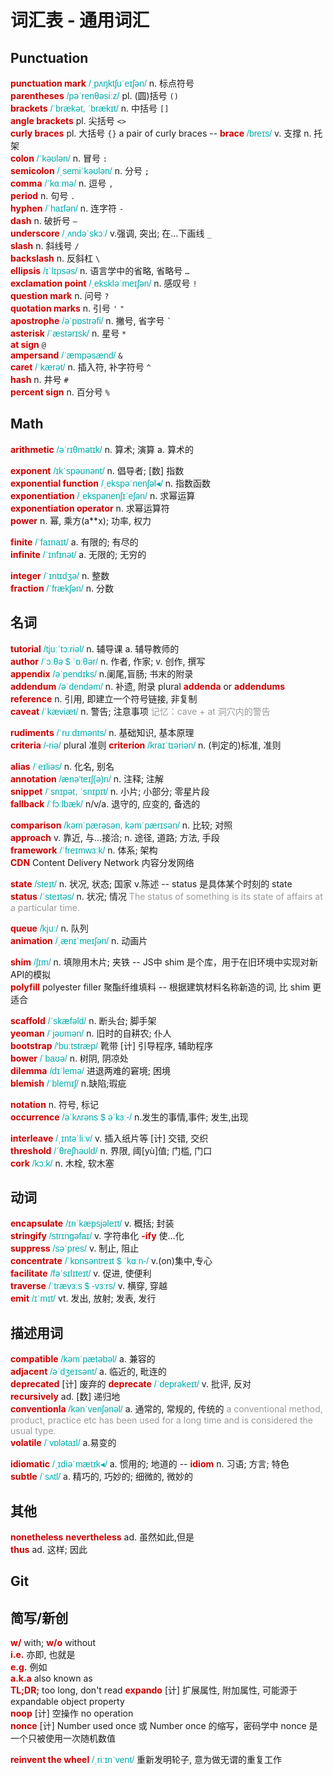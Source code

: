 # 词汇表 - 通用词汇

<style>
  strong { color:#C00; }
  i, em { font-style: normal; font-family:"lucida sans unicode", arial, sans-serif; color: #0aa; }
  span { color: #999; }
</style>


## Punctuation

__punctuation mark__  _/ˌpʌŋktʃuˈeɪʃən/_  n. 标点符号  
__parentheses__  _/pəˈrenθəsiːz/_  pl. (圆)括号 `()`  
__brackets__  _/ˈbrækət, ˈbrækɪt/_  n. 中括号 `[]`  
__angle brackets__  pl. 尖括号 `<>`  
__curly braces__  pl. 大括号 `{}`  a pair of curly braces  -- __brace__ _/breɪs/_ v. 支撑 n. 托架  
__colon__  _/ˈkəʊlən/_  n. 冒号 `:`  
__semicolon__  _/ˌsemiˈkəʊlən/_  n. 分号 `;`  
__comma__  _/ˈkɑːmə/_  n. 逗号 `,`  
__period__  n. 句号 `.`  
__hyphen__  _/ˈhaɪfən/_  n. 连字符 `-`  
__dash__  n. 破折号 `–`  
__underscore__  _/ˌʌndəˈskɔː/_  v.强调, 突出; 在…下画线 `_`  
__slash__  n. 斜线号 `/`  
__backslash__  n. 反斜杠 `\`  
__ellipsis__  _/ɪˈlɪpsəs/_  n. 语言学中的省略, 省略号  `…`  
__exclamation point__  _/ˌekskləˈmeɪʃən/_  n. 感叹号 `!`  
__question mark__  n. 问号 `?`  
__quotation marks__  n. 引号 `'` `"`  
__apostrophe__  _/əˈpɒstrəfi/_  n. 撇号, 省字号 `` ` ``  
__asterisk__  _/ˈæstərɪsk/_  n. 星号 `*`  
__at sign__  `@`  
__ampersand__  _/ˈæmpəsænd/_  `&`  
__caret__  _/ˈkærət/_  n. 插入符, 补字符号 `^`  
__hash__  n. 井号 `#`  
__percent sign__  n. 百分号 `%`  


## Math

__arithmetic__  _/əˈrɪθmətɪk/_  n. 算术; 演算  a. 算术的  

__exponent__  _/ɪkˈspəʊnənt/_  n. 倡导者; [数] 指数  
__exponential function__  _/ˌekspəˈnenʃəl◂/_  n. 指数函数  
__exponentiation__  _/ˌekspənenʃɪˈeʃən/_  n. 求幂运算  
__exponentiation operator__  n. 求幂运算符  
__power__  n. 幂, 乘方(a**x); 功率, 权力  

__finite__  _/ˈfaɪnaɪt/_  a. 有限的; 有尽的  
__infinite__  _/ˈɪnfɪnət/_  a. 无限的; 无穷的  

__integer__  _/ˈɪntɪdʒə/_  n. 整数  
__fraction__  _/ˈfrækʃən/_  n. 分数  


## 名词

__tutorial__  _/tjuːˈtɔːriəl/_  n. 辅导课 a. 辅导教师的  
__author__  _/ˈɔːθə $ ˈɒːθər/_  n. 作者, 作家; v. 创作, 撰写  
__appendix__  _/əˈpendɪks/_  n.阑尾,盲肠; 书末的附录  
__addendum__  _/əˈdendəm/_  n. 补遗, 附录  plural __addenda__ or __addendums__  
__reference__  n. 引用, 即建立一个符号链接, 非复制  
__caveat__  _/ˈkæviæt/_  n. 警告; 注意事项  <span>记忆：cave + at 洞穴内的警告</span>  

__rudiments__  _/ˈruːdɪmənts/_  n. 基础知识, 基本原理  
__criteria__  _/-riə/_ plural 准则  __criterion__  _/kraɪˈtɪəriən/_  n. (判定的)标准, 准则  

__alias__  _/ˈeɪliəs/_  n. 化名, 别名  
__annotation__  _/ænə'teɪʃ(ə)n/_  n. 注释; 注解  
__snippet__  _/ˈsnɪpət, ˈsnɪpɪt/_  n. 小片; 小部分; 零星片段  
__fallback__  _/ˈfɔːlbæk/_  n/v/a. 退守的, 应变的, 备选的  

__comparison__  _/kəmˈpærəsən, kəmˈpærɪsən/_  n. 比较; 对照  
__approach__  v. 靠近, 与...接洽; n. 途径, 道路; 方法, 手段  
__framework__  _/ˈfreɪmwɜːk/_  n. 体系; 架构  
__CDN__   Content Delivery Network 内容分发网络  

__state__  _/steɪt/_  n. 状况, 状态; 国家 v.陈述  -- status 是具体某个时刻的 state  
__status__  _/ˈsteɪtəs/_  n. 状况; 情况  <span>The status of something is its state of affairs at a particular time.</span>  

__queue__  _/kjuː/_  n. 队列  
__animation__  _/ˌænɪˈmeɪʃən/_  n. 动画片  

__shim__  _/ʃɪm/_  n. 填隙用木片; 夹铁  -- JS中 shim 是个库，用于在旧环境中实现对新API的模拟  
__polyfill__  polyester filler 聚酯纤维填料  -- 根据建筑材料名称新造的词, 比 shim 更适合  

__scaffold__  _/ˈskæfəld/_  n. 断头台; 脚手架  
__yeoman__  _/ˈjəʊmən/_  n. 旧时的自耕农; 仆人  
__bootstrap__  _/'buːtstræp/_  靴带 [计] 引导程序, 辅助程序  
__bower__  _/ˈbaʊə/_  n. 树阴, 阴凉处  
__dilemma__  _/dɪˈlemə/_  进退两难的窘境; 困境  
__blemish__  _/ˈblemɪʃ/_  n.缺陷;瑕疵  

__notation__  n. 符号, 标记  
__occurrence__  _/əˈkʌrəns $ əˈkɜː-/_  n.发生的事情,事件; 发生,出现  

__interleave__  _/ˌɪntəˈliːv/_  v. 插入纸片等 [计] 交错, 交织  
__threshold__  _/ˈθreʃhəʊld/_  n. 界限, 阈[yù]值; 门槛, 门口  
__cork__  _/kɔːk/_  n. 木栓, 软木塞  


## 动词

__encapsulate__  _/ɪnˈkæpsjəleɪt/_  v. 概括; 封装  
__stringify__  _/strɪngəfaɪ/_  v. 字符串化  __-ify__ 使…化  
__suppress__  _/səˈpres/_  v. 制止, 阻止  
__concentrate__  _/ˈkɒnsəntreɪt $ ˈkɑːn-/_  v.(on)集中,专心  
__facilitate__  _/fəˈsɪlɪteɪt/_  v. 促进, 使便利  
__traverse__  _/ˈtrævɜːs $ -vɜːrs/_  v. 横穿, 穿越  
__emit__  _/ɪˈmɪt/_  vt. 发出, 放射; 发表, 发行  


## 描述用词

__compatible__  _/kəmˈpætəbəl/_  a. 兼容的  
__adjacent__  _/əˈdʒeɪsənt/_  a. 临近的, 毗连的  
__deprecated__ [计] 废弃的  __deprecate__  _/ˈdeprəkeɪt/_  v. 批评, 反对  
__recursively__  ad. [数] 递归地  
__conventionla__  _/kənˈvenʃənəl/_  a. 通常的, 常规的, 传统的  <span>a conventional method, product, practice etc has been used for a long time and is considered the usual type.</span>  
__volatile__  _/ˈvɒlətaɪl/_  a.易变的  

__idiomatic__  _/ˌɪdiəˈmætɪk◂/_  a. 惯用的; 地道的  -- __idiom__ n. 习语; 方言; 特色  
__subtle__  _/ˈsʌtl/_  a. 精巧的, 巧妙的; 细微的, 微妙的  


## 其他

__nonetheless__ __nevertheless__  ad. 虽然如此,但是  
__thus__  ad. 这样; 因此  


## Git




## 简写/新创

__w/__  with;  __w/o__ without  
__i.e.__  亦即, 也就是  
__e.g.__  例如  
__a.k.a__  also known as  
__TL;DR;__  too long, don't read
__expando__  [计] 扩展属性, 附加属性, 可能源于 expandable object property  
__noop__  [计] 空操作 no operation  
__nonce__ [计] Number used once 或 Number once 的缩写，密码学中 nonce 是一个只被使用一次随机数值  

__reinvent the wheel__  _/ˌriːɪnˈvent/_  重新发明轮子, 意为做无谓的重复工作  

